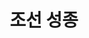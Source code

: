 ---
layout: hubs
key: Q484006
title: 조선 성종
name: 조선 성종
description: 조선의 9대 임금
score: 0.013048163328137926
degree: 19
---